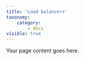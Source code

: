 ```yaml
---
title: 'Load balancers'
taxonomy:
    category:
        - docs
visible: true
---
```


Your page content goes here.